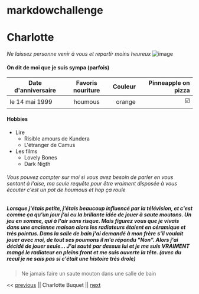 # markdowchallenge
# Charlotte #
_Ne laissez personne venir à vous et repartir moins heureux_
![image](https://i.pinimg.com/736x/3c/a2/13/3ca21311cdebdb045d3115ce2043189f.jpg)


#### On dit de moi que je suis sympa (parfois) ####
| Date d'anniversaire  | Favoris nouriture  | Couleur  |Pinneapple on pizza |
| ---------------------|:------------------:| --------:|--------------------:|
| le 14 mai 1999       | houmous            | orange   | ☑️                   |

#### Hobbies ####
* Lire
  *  Risible amours de Kundera
  *  L'étranger de Camus
* Les films
  *  Lovely Bones
  *  Dark Nigth

###### Vous pouvez compter sur moi si vous avez besoin de parler en vous sentant à l'aise, ma seule requête pour être vraiment disposée à vous écouter c'est un pot de houmous et hop ça roule ######

##### Lorsque j'étais petite, j'étais beaucoup influencé par la télévision, et c'est comme ça qu'un jour j'ai eu la brillante idée de jouer à saute moutons. Un jeu en somme, qui à l'air sans risque. Mais figurez vous que je vivais dans une ancienne maison alors les radiateurs étaient en céramique et très pointus. Dans la salle de bain j'ai demandé à mon frère s'il voulait jouer avec moi, de tout ses poumons il m'a répondu "Non". Alors j'ai décidé de jouer seule... J'ai sauté par dessus lui et je me suis VRAIMENT mangé le radiateur en pleins front et me suis ouverte la tête. (avec du recul je ne sais pas si c'était une histoire très drole) #####
> Ne jamais faire un saute mouton dans une salle de bain 


<< [previous](https://github.com/okaycharlottes/markdowchallenge/blob/master/README.md) || Charlotte Buquet || [next](https://github.com/okaycharlottes/markdowchallenge/blob/master/README.md) 






